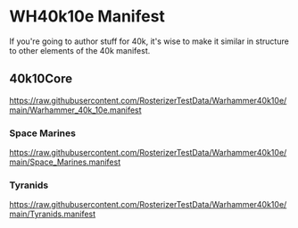 # WH40k10e Manifest

If you're going to author stuff for 40k, it's wise to make it similar in structure to other elements of the 40k manifest.

## 40k10Core
https://raw.githubusercontent.com/RosterizerTestData/Warhammer40k10e/main/Warhammer_40k_10e.manifest

### Space Marines
https://raw.githubusercontent.com/RosterizerTestData/Warhammer40k10e/main/Space_Marines.manifest

### Tyranids
https://raw.githubusercontent.com/RosterizerTestData/Warhammer40k10e/main/Tyranids.manifest
